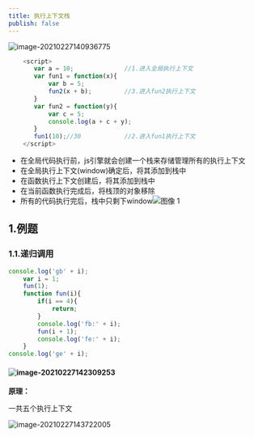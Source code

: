 ```yaml
---
title: 执行上下文栈
publish: false
---
```


![image-20210227140936775](https://gitee.com/bad_morty/cblog-images/raw/master/img/image-20210227140936775.png)

```javascript
	<script>
       var a = 10;              //1.进入全局执行上下文
       var fun1 = function(x){
           var b = 5;
           fun2(x + b);         //3.进入fun2执行上下文          
       }
       var fun2 = function(y){
           var c = 5;
           console.log(a + c + y);
       }
       fun1(10);//30            //2.进入fun1执行上下文  
    </script>
```

* 在全局代码执行前，js引擎就会创建一个栈来存储管理所有的执行上下文
* 在全局执行上下文(window)确定后，将其添加到栈中
* 在函数执行上下文创建后，将其添加到栈中
* 在当前函数执行完成后，将栈顶的对象移除
* 所有的代码执行完后，栈中只剩下window![图像 1](https://gitee.com/bad_morty/cblog-images/raw/master/img/%E5%9B%BE%E5%83%8F%201.png)

## 1.例题

### 1.1.递归调用

```javascript
console.log('gb' + i);
    var i = 1;
    fun(1);
    function fun(i){
        if(i == 4){
            return;
        }
        console.log('fb:' + i);
        fun(i + 1);
        console.log('fe:' + i);
    }  
console.log('ge' + i);
```

#### ![image-20210227142309253](https://gitee.com/bad_morty/cblog-images/raw/master/img/image-20210227142309253.png)

**原理：**

一共五个执行上下文

![image-20210227143722005](https://gitee.com/bad_morty/cblog-images/raw/master/img/image-20210227143722005.png)

